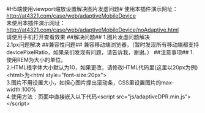 #H5端使用viewport缩放设置解决图片发虚问题#
使用本插件演示网址：<a href="http://at4321.com/case/web/adaptiveMobileDevice">http://at4321.com/case/web/adaptiveMobileDevice</a><br>
未使用本插件演示网址：<a href="http://at4321.com/case/web/adaptiveMobileDevice/noAdaptive.html">http://at4321.com/case/web/adaptiveMobileDevice/noAdaptive.html</a><br>
请使用手机打开查看效果
##解决问题##
1.图片发虚问题解决<br>
2.1px问题解决
##兼容性问题##
兼容移动端浏览器，（暂时发现所有移动端都支持devicePixelRatio，如果亲们发现有问题，请告诉我，谢谢。）
##注意事项##
1.使用REM为大小的单位。<br>
2.HTML根字体大小默认为10，如果更改，请修改HTML代码里(这里以20px为例)&lt;html&gt;为&lt;html style="font-size:20px"&gt;<br>
3.图片不用设置大小，如担心图片撑出滚动条，CSS里设置图片的max-width:100%<br>
4.使用方法：页面中直接嵌入以下代码&lt;script src="js/adaptiveDPR.min.js"&gt;&lt;/script&gt;